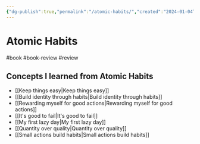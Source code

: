 ```yaml
---
{"dg-publish":true,"permalink":"/atomic-habits/","created":"2024-01-04T10:06:48.079+09:00","updated":"2024-01-07T10:50:25.644+09:00"}
---
```


# Atomic Habits

#book #book-review #review 

## Concepts I learned from Atomic Habits

- [[Keep things easy\|Keep things easy]]
- [[Build identity through habits\|Build identity through habits]]
- [[Rewarding myself for good actions\|Rewarding myself for good actions]]
- [[It's good to fail\|It's good to fail]]
- [[My first lazy day\|My first lazy day]]
- [[Quantity over quality\|Quantity over quality]]
- [[Small actions build habits\|Small actions build habits]]
